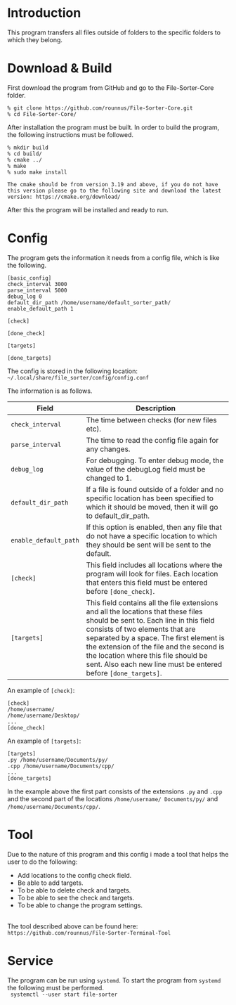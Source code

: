 # Introduction

This program transfers all files outside of folders to the specific folders to which they belong.

# Download & Build

First download the program from GitHub and go to the File-Sorter-Core folder.

```
% git clone https://github.com/rounnus/File-Sorter-Core.git
% cd File-Sorter-Core/
```

After installation the program must be built. In order to build the program, the following instructions must be
followed.<br>

```
% mkdir build
% cd build/
% cmake ../
% make
% sudo make install
```

`
The cmake should be from version 3.19 and above, if you do not have this version please go to the following site and download the latest version:
https://cmake.org/download/
`

After this the program will be installed and ready to run.

# Config

The program gets the information it needs from a config file, which is like the following.

```
[basic_config]
check_interval 3000
parse_interval 5000
debug_log 0
default_dir_path /home/username/default_sorter_path/
enable_default_path 1

[check]

[done_check]

[targets]

[done_targets]
```
The config is stored in the following location:<br>
`~/.local/share/file_sorter/config/config.conf`

The information is as follows.<br>

Field |  Description
---------|--------------
`check_interval` | The time between checks (for new files etc).
`parse_interval` | The time to read the config file again for any changes.
`debug_log` | For debugging. To enter debug mode, the value of the debugLog field must be changed to 1.
`default_dir_path` | If a file is found outside of a folder and no specific location has been specified to which it should be moved, then it will go to default_dir_path.
`enable_default_path` | If this option is enabled, then any file that do not have a specific location to which they should be sent will be sent to the default.
`[check]` | This field includes all locations where the program will look for files. Each location that enters this field must be entered before `[done_check]`.
`[targets]` | This field contains all the file extensions and all the locations that these files should be sent to. Each line in this field consists of two elements that are separated by a space. The first element is the extension of the file and the second is the location where this file should be sent. Also each new line must be entered before `[done_targets]`.

An example of `[check]`:<br>

```
[check]
/home/username/
/home/username/Desktop/
...
[done_check]
```

An example of `[targets]`:<br>

```
[targets]
.py /home/username/Documents/py/
.cpp /home/username/Documents/cpp/
...
[done_targets]
```

In the example above the first part consists of the extensions `.py` and `.cpp` and the second part of the
locations `/home/username/ Documents/py/` and `/home/username/Documents/cpp/`.

# Tool
Due to the nature of this program and this config i made a tool that helps the user to do the following:<br>
   - Add locations to the config check field.<br>
   - Be able to add targets.<br>
   - To be able to delete check and targets.<br>
   - To be able to see the check and targets.<br>
   - To be able to change the program settings.<br><br>

The tool described above can be found here:<br>
`https://github.com/rounnus/File-Sorter-Terminal-Tool`

# Service

The program can be run using `systemd`. To start the program from `systemd` the following must be performed.<br>
``` systemctl --user start file-sorter```
